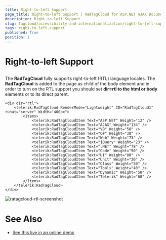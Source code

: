 ```yaml
---
title: Right-to-left Support
page_title: Right-to-left Support | RadTagCloud for ASP.NET AJAX Documentation
description: Right-to-left Support
slug: tagcloud/accessibility-and-internationalization/right-to-left-support
tags: right-to-left,support
published: True
position: 1
---
```


# Right-to-left Support



## 

The **RadTagCloud** fully supports right-to-left (RTL) language locales. The **RadTagCloud** is added to the page as child of the body element and in order to turn on the RTL support you should set **dir=rtl to the html or body** elements or to its direct parent.

````ASPNET
<div dir="rtl">
	<telerik:RadTagCloud RenderMode="Lightweight" ID="RadTagCloud1" runat="server" Width="400px">
		<Items>
			<telerik:RadTagCloudItem Text="ASP.NET" Weight="12" />
			<telerik:RadTagCloudItem Text="AJAX" Weight="134" />
			<telerik:RadTagCloudItem Text="VB" Weight="56" />
			<telerik:RadTagCloudItem Text="C#" Weight="38" />
			<telerik:RadTagCloudItem Text="Web" Weight="73" />
			<telerik:RadTagCloudItem Text="jQuery" Weight="23" />
			<telerik:RadTagCloudItem Text=".NET" Weight="78" />
			<telerik:RadTagCloudItem Text="Code" Weight="50" />
			<telerik:RadTagCloudItem Text="UI" Weight="80" />
			<telerik:RadTagCloudItem Text="Unit" Weight="20" />
			<telerik:RadTagCloudItem Text="Class" Weight="50" />
			<telerik:RadTagCloudItem Text="Tools" Weight="40" />
			<telerik:RadTagCloudItem Text="Dynamic" Weight="58" />
			<telerik:RadTagCloudItem Text="Telerik" Weight="60" />
		</Items>
	</telerik:RadTagCloud>
</div>
````

![ratagcloud-rtl-screenshot](images/ratagcloud-rtl-screenshot.png)

# See Also

 * [See this live in an online demo](https://demos.telerik.com/aspnet-ajax/tagcloud/examples/righttoleft/defaultcs.aspx)
